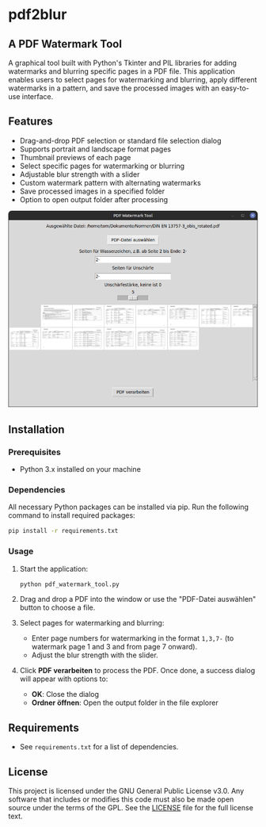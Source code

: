 # pdf2blur
## A PDF Watermark Tool

A graphical tool built with Python's Tkinter and PIL libraries for adding watermarks and blurring specific pages in a PDF file. This application enables users to select pages for watermarking and blurring, apply different watermarks in a pattern, and save the processed images with an easy-to-use interface.

## Features

- Drag-and-drop PDF selection or standard file selection dialog
- Supports portrait and landscape format pages
- Thumbnail previews of each page
- Select specific pages for watermarking or blurring
- Adjustable blur strength with a slider
- Custom watermark pattern with alternating watermarks
- Save processed images in a specified folder
- Option to open output folder after processing

![Preview Image](preview.png)

## Installation

### Prerequisites
- Python 3.x installed on your machine

### Dependencies
All necessary Python packages can be installed via pip. Run the following command to install required packages:

```bash
pip install -r requirements.txt
```

### Usage

1. Start the application:
   ```bash
   python pdf_watermark_tool.py
   ```
   
2. Drag and drop a PDF into the window or use the "PDF-Datei auswählen" button to choose a file.

3. Select pages for watermarking and blurring:
   - Enter page numbers for watermarking in the format `1,3,7-` (to watermark page 1 and 3 and from page 7 onward).
   - Adjust the blur strength with the slider.

4. Click **PDF verarbeiten** to process the PDF. Once done, a success dialog will appear with options to:
   - **OK**: Close the dialog
   - **Ordner öffnen**: Open the output folder in the file explorer

## Requirements

- See `requirements.txt` for a list of dependencies.

## License

This project is licensed under the GNU General Public License v3.0. Any software that includes or modifies this code must also be made open source under the terms of the GPL. See the [LICENSE](LICENSE) file for the full license text.

